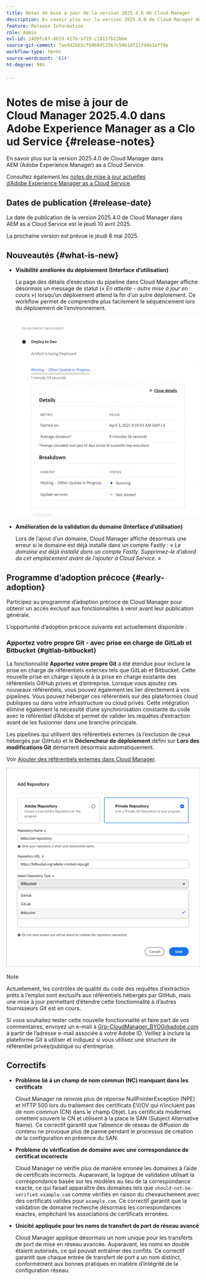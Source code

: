 ```yaml
---
title: Notes de mise à jour de la version 2025.4.0 de Cloud Manager
description: En savoir plus sur la version 2025.4.0 de Cloud Manager dans Adobe Experience Manager as a Cloud Service.
feature: Release Information
role: Admin
exl-id: 24d9fc6f-462d-417b-a728-c18157b23bbe
source-git-commit: 7ae9d2bb3cf6066d13567c54b18f21fd4b1eff9e
workflow-type: tm+mt
source-wordcount: '614'
ht-degree: 98%

---
```


# Notes de mise à jour de Cloud Manager 2025.4.0 dans Adobe Experience Manager as a Cloud Service {#release-notes}

<!-- https://wiki.corp.adobe.com/display/DMSArchitecture/Cloud+Manager+2025.03.0+Release -->

En savoir plus sur la version 2025.4.0 de Cloud Manager dans AEM (Adobe Experience Manager) as a Cloud Service.


Consultez également les [notes de mise à jour actuelles d’Adobe Experience Manager as a Cloud Service](/help/release-notes/release-notes-cloud/release-notes-current.md).

## Dates de publication {#release-date}

La date de publication de la version 2025.4.0 de Cloud Manager dans AEM as a Cloud Service est le jeudi 10 avril 2025.

La prochaine version est prévue le jeudi 8 mai 2025.

## Nouveautés {#what-is-new}

* **Visibilité améliorée du déploiement (Interface d’utilisation)**

  La page des détails d’exécution du pipeline dans Cloud Manager affiche désormais un message de statut (« *En attente - autre mise à jour en cours* ») lorsqu’un déploiement attend la fin d’un autre déploiement. Ce workflow permet de comprendre plus facilement le séquencement lors du déploiement de l’environnement. <!-- CMGR-66890 -->

  ![Boîte de dialogue de déploiement de développement affichant les détails et la répartition](/help/implementing/cloud-manager/release-notes/assets/dev-deployment.png)

* **Amélioration de la validation du domaine (Interface d’utilisation)**

  Lors de l’ajout d’un domaine, Cloud Manager affiche désormais une erreur si le domaine est déjà installé dans un compte Fastly : « *Le domaine est déjà installé dans un compte Fastly. Supprimez-le d’abord de cet emplacement avant de l’ajouter à Cloud Service.* »

## Programme d’adoption précoce {#early-adoption}

Participez au programme d’adoption précoce de Cloud Manager pour obtenir un accès exclusif aux fonctionnalités à venir avant leur publication générale.

L’opportunité d’adoption précoce suivante est actuellement disponible :

### Apportez votre propre Git - avec prise en charge de GitLab et Bitbucket {#gitlab-bitbucket}

<!-- BOTH CS & AMS -->

La fonctionnalité **Apportez votre propre Git** a été étendue pour inclure la prise en charge de référentiels externes tels que GitLab et Bitbucket. Cette nouvelle prise en charge s’ajoute à la prise en charge existante des référentiels GitHub privés et d’entreprise. Lorsque vous ajoutez ces nouveaux référentiels, vous pouvez également les lier directement à vos pipelines. Vous pouvez héberger ces référentiels sur des plateformes cloud publiques ou dans votre infrastructure ou cloud privés. Cette intégration élimine également la nécessité d’une synchronisation constante du code avec le référentiel d’Adobe et permet de valider les requêtes d’extraction avant de les fusionner dans une branche principale.

Les pipelines qui utilisent des référentiels externes (à l’exclusion de ceux hébergés par GitHub) et le **Déclencheur de déploiement** défini sur **Lors des modifications Git** démarrent désormais automatiquement.

Voir [Ajouter des référentiels externes dans Cloud Manager](/help/implementing/cloud-manager/managing-code/external-repositories.md).

![Boîte de dialogue Ajouter un référentiel](/help/implementing/cloud-manager/release-notes/assets/repositories-add-release-notes.png)

>[!NOTE]
>
>Actuellement, les contrôles de qualité du code des requêtes d’extraction prêts à l’emploi sont exclusifs aux référentiels hébergés par GitHub, mais une mise à jour permettant d’étendre cette fonctionnalité à d’autres fournisseurs Git est en cours.

Si vous souhaitez tester cette nouvelle fonctionnalité et faire part de vos commentaires, envoyez un e-mail à [Grp-CloudManager_BYOG@adobe.com](mailto:grp-cloudmanager_byog@adobe.com) à partir de l’adresse e-mail associée à votre Adobe ID. Veillez à inclure la plateforme Git à utiliser et indiquez si vous utilisez une structure de référentiel privée/publique ou d’entreprise.

<!--
### AEM Home {#aem-home}

AEM Home introduces a centralized starting point for managing content, assets, and sites within Adobe Experience Manager. Designed to deliver a personalized experience, AEM Home lets you navigate the AEM ecosystem seamlessly according to your roles and goals. Acting as a guide, it provides key insights and recommended actions to help you achieve your objectives efficiently. With a clear, persona-driven layout, AEM Home ensures quick access to essential tools, supporting a streamlined and effective experience across all AEM features.

Available to early adopters, AEM Home offers an optimized experience focused on improving workflows, prioritizing goals, and delivering results. Opting in lets you influence AEM Home's development by providing feedback that helps shape its future and enhances its value for the entire AEM community.

If you are interested in testing this new capability and sharing your feedback, send an email to [Grp-AemHome@adobe.com](mailto:Grp-AemHome@adobe.com) from your email address associated with your Adobe ID. Be sure to include the following information:

* The role that best fits your profile: Content author, Developer, Business owner, Admin, or Other (provide a description).
* Your primary AEM access surface: AEM Sites, AEM Assets, AEM Forms, Cloud Manager, or Other (provide a description). -->

## Correctifs

* **Problème lié à un champ de nom commun (NC) manquant dans les certificats**

  Cloud Manager ne renvoie plus de réponse NullPointerException (NPE) et HTTP 500 lors du traitement des certificats EV/OV qui n’incluent pas de nom commun (CN) dans le champ Objet. Les certificats modernes omettent souvent le CN et utilisent à la place le SAN (Subject Alternative Name). Ce correctif garantit que l’absence de réseau de diffusion de contenu ne provoque plus de panne pendant le processus de création de la configuration en présence du SAN. <!-- CMGR-67548 -->

* **Problème de vérification de domaine avec une correspondance de certificat incorrecte**

  Cloud Manager ne vérifie plus de manière erronée les domaines à l’aide de certificats incorrects. Auparavant, la logique de validation utilisait la correspondance basée sur les modèles au lieu de la correspondance exacte, ce qui faisait apparaître des domaines tels que `should-not-be-verified.example.com` comme vérifiés en raison du chevauchement avec des certificats valides pour `example.com`. Ce correctif garantit que la validation de domaine recherche désormais les correspondances exactes, empêchant les associations de certificats erronées. <!-- CMGR-67225 -->

* **Unicité appliquée pour les noms de transfert de port de réseau avancé**

  Cloud Manager applique désormais un nom unique pour les transferts de port de mise en réseau avancée. Auparavant, les noms en double étaient autorisés, ce qui pouvait entraîner des conflits. Ce correctif garantit que chaque entrée de transfert de port a un nom distinct, conformément aux bonnes pratiques en matière d’intégrité de la configuration réseau. <!-- CMGR-67082 -->


<!-- ## Known issues {#known-issues} -->

